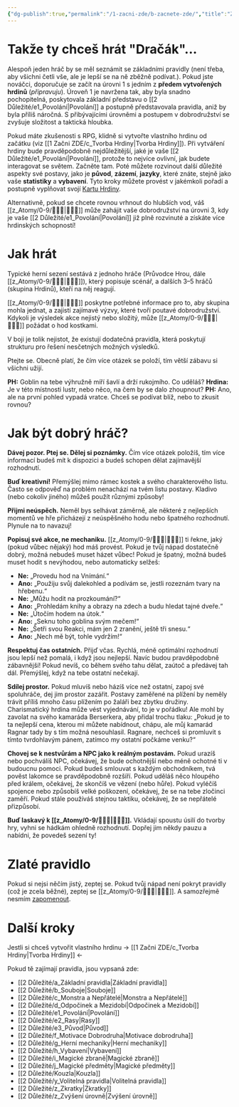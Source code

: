 ```yaml
---
{"dg-publish":true,"permalink":"/1-zacni-zde/b-zacnete-zde/","title":"Začněte ZDE"}
---
```


# Takže ty chceš hrát "Dračák"...
Alespoň jeden hráč by se měl seznámit se základními pravidly (není třeba, aby všichni četli vše, ale je lepší se na ně zběžně podívat.). Pokud jste nováčci, doporučuje se začít na úrovni 1 s jedním z **předem vytvořených hrdinů** (*připravuju*). Úroveň 1 je navržena tak, aby byla snadno pochopitelná, poskytovala základní představu o [[2 Důležité/e1_Povolání\|Povolání]] a postupně představovala pravidla, aniž by byla příliš náročná. S přibývajícími úrovněmi a postupem v dobrodružství se zvyšuje složitost a taktická hloubka.

Pokud máte zkušenosti s RPG, klidně si vytvořte vlastního hrdinu od začátku (viz [[1 Začni ZDE/c_Tvorba Hrdiny\|Tvorba Hrdiny]]). Při vytváření hrdiny bude pravděpodobně nejdůležitější, jaké je vaše [[2 Důležité/e1_Povolání\|Povolání]], protože to nejvíce ovlivní, jak budete interagovat se světem. Začněte tam. Poté můžete rozvinout další důležité aspekty své postavy, jako je **původ**, **zázemí**, **jazyky**, které znáte, stejně jako vaše **statistiky** a **vybavení**. Tyto kroky můžete provést v jakémkoli pořadí a postupně vyplňovat svojí [Kartu Hrdiny](https://docs.google.com/spreadsheets/d/11W7PySs31Y6oRy6VHrtDuCUBzXOrV9LvvMbDaOu21D0/edit?usp=sharing).

Alternativně, pokud se chcete rovnou vrhnout do hlubších vod, váš [[z_Atomy/0-9/🧙🏼‍♂️\|🧙🏼‍♂️]] může zahájit vaše dobrodružství na úrovni 3, kdy je vaše [[2 Důležité/e1_Povolání\|Povolání]] již plně rozvinuté a získáte více hrdinských schopností!
# Jak hrát
Typické herní sezení sestává z jednoho hráče (Průvodce Hrou, dále [[z_Atomy/0-9/🧙🏼‍♂️\|🧙🏼‍♂️]]), který popisuje scénář, a dalších 3–5 hráčů (skupina Hrdinů), kteří na něj reagují.

[[z_Atomy/0-9/🧙🏼‍♂️\|🧙🏼‍♂️]] poskytne potřebné informace pro to, aby skupina mohla jednat, a zajistí zajímavé výzvy, které tvoří poutavé dobrodružství. Kdykoli je výsledek akce nejistý nebo složitý, může [[z_Atomy/0-9/🧙🏼‍♂️\|🧙🏼‍♂️]] požádat o hod kostkami.

V boji je tolik nejistot, že existují dodatečná pravidla, která poskytují strukturu pro řešení nesčetných možných výsledků.

Ptejte se. Obecně platí, že čím více otázek se položí, tím větší zábavu si všichni užijí.

**PH:** Goblin na tebe výhružně míří šavlí a drží rukojmího. Co uděláš?
**Hrdina:** Je v této místnosti lustr, nebo něco, na čem by se dalo zhoupnout?
**PH:** Ano, ale na první pohled vypadá vratce. Chceš se podívat blíž, nebo to zkusit rovnou?
# Jak být dobrý hráč?
**Dávej pozor. Ptej se. Dělej si poznámky.** Čím více otázek položíš, tím více informací budeš mít k dispozici a budeš schopen dělat zajímavější rozhodnutí.

**Buď kreativní!** Přemýšlej mimo rámec kostek a svého charakterového listu. Často se odpověď na problém nenachází na tvém listu postavy. Kladivo (nebo cokoliv jiného) můžeš použít různými způsoby!

**Přijmi neúspěch.** Neměl bys selhávat záměrně, ale některé z nejlepších momentů ve hře přicházejí z neúspěšného hodu nebo špatného rozhodnutí. Plynule na to navazuj!

**Popisuj své akce, ne mechaniku.** [[z_Atomy/0-9/🧙🏼‍♂️\|🧙🏼‍♂️]] ti řekne, jaký (pokud vůbec nějaký) hod máš provést. Pokud je tvůj nápad dostatečně dobrý, možná nebudeš muset házet vůbec! Pokud je špatný, možná budeš muset hodit s nevýhodou, nebo automaticky selžeš:
- **Ne:** „Provedu hod na Vnímání.“  
- **Ano:** „Použiju svůj dalekohled a podívám se, jestli rozeznám tvary na hřebenu.“  
- **Ne:** „Můžu hodit na prozkoumání?“  
- **Ano:** „Prohledám knihy a obrazy na zdech a budu hledat tajné dveře.“  
- **Ne:** „Útočím hodem na útok.“  
- **Ano:** „Seknu toho goblina svým mečem!“  
- **Ne:** „Šetři svou Reakci, mám jen 2 zranění, ještě tři snesu.“  
- **Ano:** „Nech mě být, tohle vydržím!“

**Respektuj čas ostatních.** Přijď včas. Rychlá, méně optimální rozhodnutí jsou lepší než pomalá, i když jsou nejlepší. Navíc budou pravděpodobně zábavnější! Pokud nevíš, co během svého tahu dělat, zaútoč a předávej tah dál. Přemýšlej, když na tebe ostatní nečekají.

**Sdílej prostor.** Pokud mluvíš nebo házíš více než ostatní, zapoj své spoluhráče, dej jim prostor zazářit. Postavy zaměřené na plížení by neměly trávit příliš mnoho času plížením po žaláři bez zbytku družiny. Charismatický hrdina může vést vyjednávání, to je v pořádku! Ale mohl by zavolat na svého kamaráda Berserkera, aby přidal trochu tlaku: „Pokud je to ta nejlepší cena, kterou mi můžete nabídnout, chápu, ale můj kamarád Ragnar tady by s tím možná nesouhlasil. Ragnare, nechceš si promluvit s tímto tvrdohlavým pánem, zatímco my ostatní počkáme venku?“

**Chovej se k nestvůrám a NPC jako k reálným postavám.** Pokud urazíš nebo pochválíš NPC, očekávej, že bude ochotnější nebo méně ochotné ti v budoucnu pomoci. Pokud budeš smlouvat s každým obchodníkem, tvá pověst lakomce se pravděpodobně rozšíří. Pokud uděláš něco hloupého před králem, očekávej, že skončíš ve vězení (nebo hůře). Pokud vyléčíš spojence nebo způsobíš velké poškození, očekávej, že se na tebe zločinci zaměří. Pokud stále používáš stejnou taktiku, očekávej, že se nepřátelé přizpůsobí.

**Buď laskavý k [[z_Atomy/0-9/🧙🏼‍♂️\|🧙🏼‍♂️]].** Vkládají spoustu úsilí do tvorby hry, vyhni se hádkám ohledně rozhodnutí. Dopřej jim někdy pauzu a nabídni, že povedeš sezení ty!
# Zlaté pravidlo
Pokud si nejsi něčím jistý, zeptej se. Pokud tvůj nápad není pokryt pravidly (což je zcela běžné), zeptej se [[z_Atomy/0-9/🧙🏼‍♂️\|🧙🏼‍♂️]]. A samozřejmě nesmím [zapomenout](https://youtu.be/EKEm-VBngcg?t=81).
# Další kroky
Jestli si chceš vytvořit vlastního hrdinu -> [[1 Začni ZDE/c_Tvorba Hrdiny\|Tvorba Hrdiny]] <-

Pokud tě zajímají pravidla, jsou vypsaná zde:
- [[2 Důležité/a_Základní pravidla\|Základní pravidla]]
- [[2 Důležité/b_Souboje\|Souboje]]
- [[2 Důležité/c_Monstra a Nepřátelé\|Monstra a Nepřátelé]]
- [[2 Důležité/d_Odpočinek a Mezidobí\|Odpočinek a Mezidobí]]
- [[2 Důležité/e1_Povolání\|Povolání]]
- [[2 Důležité/e2_Rasy\|Rasy]]
- [[2 Důležité/e3_Původ\|Původ]]
- [[2 Důležité/f_Motivace Dobrodruha\|Motivace dobrodruha]]
- [[2 Důležité/g_Herní mechaniky\|Herní mechaniky]]
- [[2 Důležité/h_Vybavení\|Vybavení]]
- [[2 Důležité/i_Magické zbraně\|Magické zbraně]]
- [[2 Důležité/j_Magické předměty\|Magické předměty]]
- [[2 Důležité/Kouzla\|Kouzla]]
- [[2 Důležité/y_Volitelná pravidla\|Volitelná pravidla]]
- [[2 Důležité/z_Zkratky\|Zkratky]]
- [[2 Důležité/z_Zvýšení úrovně\|Zvýšení úrovně]]